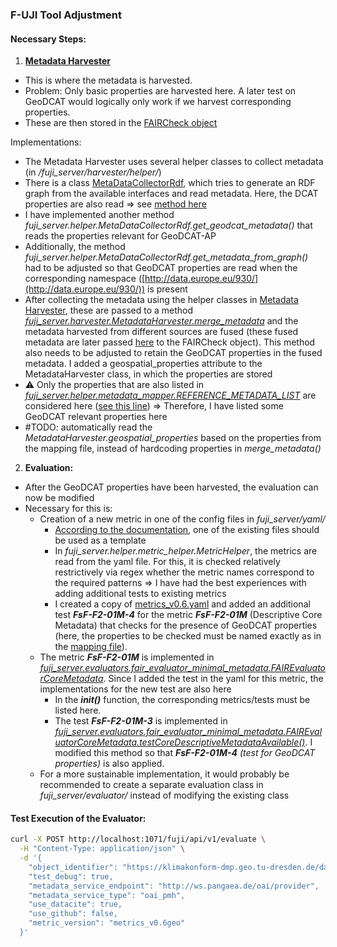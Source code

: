 ### F-UJI Tool Adjustment

#### Necessary Steps:

1. [**Metadata Harvester**](https://github.com/pangaea-data-publisher/fuji/blob/master/fuji_server/harvester/metadata_harvester.py)

- This is where the metadata is harvested.
- Problem: Only basic properties are harvested here. A later test on GeoDCAT would logically only work if we harvest corresponding properties.
- These are then stored in the [FAIRCheck object](https://github.com/pangaea-data-publisher/fuji/blob/ba289b056632af125e56c43761636f1e70d391f4/fuji_server/controllers/fair_check.py#L62)

Implementations:
- The Metadata Harvester uses several helper classes to collect metadata (in */fuji_server/harvester/helper/*)
- There is a class [MetaDataCollectorRdf](https://github.com/pangaea-data-publisher/fuji/blob/master/fuji_server/helper/metadata_collector_rdf.py), which tries to generate an RDF graph from the available interfaces and read metadata. Here, the DCAT properties are also read => see [method here](https://github.com/pangaea-data-publisher/fuji/blob/ba289b056632af125e56c43761636f1e70d391f4/fuji_server/helper/metadata_collector_rdf.py#L1109)
- I have implemented another method *fuji_server.helper.MetaDataCollectorRdf.get_geodcat_metadata()* that reads the properties relevant for GeoDCAT-AP
- Additionally, the method *fuji_server.helper.MetaDataCollectorRdf.get_metadata_from_graph()* had to be adjusted so that GeoDCAT properties are read when the corresponding namespace ([http://data.europe.eu/930/](http://data.europe.eu/930/)) is present
- After collecting the metadata using the helper classes in [Metadata Harvester](https://github.com/pangaea-data-publisher/fuji/blob/master/fuji_server/harvester/metadata_harvester.py), these are passed to a method [*fuji_server.harvester.MetadataHarvester.merge_metadata*](https://github.com/pangaea-data-publisher/fuji/blob/ba289b056632af125e56c43761636f1e70d391f4/fuji_server/harvester/metadata_harvester.py#L139) and the metadata harvested from different sources are fused (these fused metadata are later passed [here](https://github.com/pangaea-data-publisher/fuji/blob/ba289b056632af125e56c43761636f1e70d391f4/fuji_server/controllers/fair_check.py#L435) to the FAIRCheck object). This method also needs to be adjusted to retain the GeoDCAT properties in the fused metadata. I added a geospatial_properties attribute to the MetadataHarvester class, in which the properties are stored
- ⚠️ Only the properties that are also listed in [*fuji_server.helper.metadata_mapper.REFERENCE_METADATA_LIST*](https://github.com/pangaea-data-publisher/fuji/blob/master/fuji_server/helper/metadata_mapper.py) are considered here ([see this line](https://github.com/pangaea-data-publisher/fuji/blob/ba289b056632af125e56c43761636f1e70d391f4/fuji_server/harvester/metadata_harvester.py#L161)) => Therefore, I have listed some GeoDCAT relevant properties here
- #TODO: automatically read the *MetadataHarvester.geospatial_properties* based on the properties from the mapping file, instead of hardcoding properties in *merge_metadata()*

2. **Evaluation:**

- After the GeoDCAT properties have been harvested, the evaluation can now be modified
- Necessary for this is:
  - Creation of a new metric in one of the config files in *fuji_server/yaml/*
    - [According to the documentation](https://github.com/pangaea-data-publisher/fuji/tree/master?tab=readme-ov-file#adding-support-for-new-metrics), one of the existing files should be used as a template
    - In *fuji_server.helper.metric_helper.MetricHelper*, the metrics are read from the yaml file. For this, it is checked relatively restrictively via regex whether the metric names correspond to the required patterns => I have had the best experiences with adding additional tests to existing metrics
    - I created a copy of [metrics_v0.6.yaml](https://github.com/pangaea-data-publisher/fuji/blob/master/fuji_server/yaml/metrics_v0.6.yaml) and added an additional test ***FsF-F2-01M-4*** for the metric ***FsF-F2-01M*** (Descriptive Core Metadata) that checks for the presence of GeoDCAT properties (here, the properties to be checked must be named exactly as in the [mapping file](https://github.com/pangaea-data-publisher/fuji/blob/master/fuji_server/helper/metadata_mapper.py)).
  - The metric ***FsF-F2-01M*** is implemented in [*fuji_server.evaluators.fair_evaluator_minimal_metadata.FAIREvaluatorCoreMetadata*](https://github.com/pangaea-data-publisher/fuji/blob/ba289b056632af125e56c43761636f1e70d391f4/fuji_server/evaluators/fair_evaluator_minimal_metadata.py#L12). Since I added the test in the yaml for this metric, the implementations for the new test are also here
    - In the __*init()*__ function, the corresponding metrics/tests must be listed here.
    - The test ***FsF-F2-01M-3*** is implemented in [*fuji_server.evaluators.fair_evaluator_minimal_metadata.FAIREvaluatorCoreMetadata.testCoreDescriptiveMetadataAvailable()*](https://github.com/pangaea-data-publisher/fuji/blob/ba289b056632af125e56c43761636f1e70d391f4/fuji_server/evaluators/fair_evaluator_minimal_metadata.py#L95). I modified this method so that ***FsF-F2-01M-4** (test for GeoDCAT properties)* is also applied.
  - For a more sustainable implementation, it would probably be recommended to create a separate evaluation class in *fuji_server/evaluator/* instead of modifying the existing class

#### Test Execution of the Evaluator:

```bash
curl -X POST http://localhost:1071/fuji/api/v1/evaluate \
  -H "Content-Type: application/json" \
  -d '{
    "object_identifier": "https://klimakonform-dmp.geo.tu-dresden.de/dataset/kk-gebiet-tagliche-mdk-projektion-bias-corrected",
    "test_debug": true,
    "metadata_service_endpoint": "http://ws.pangaea.de/oai/provider",
    "metadata_service_type": "oai_pmh",
    "use_datacite": true,
    "use_github": false,
    "metric_version": "metrics_v0.6geo"
  }'
```
